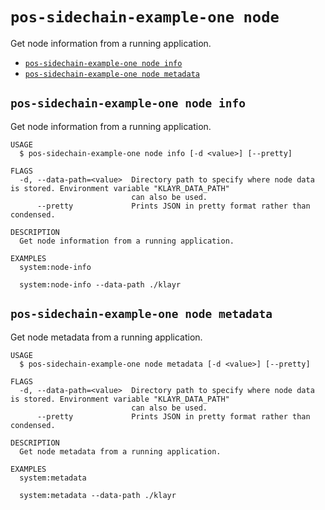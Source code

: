 # `pos-sidechain-example-one node`

Get node information from a running application.

- [`pos-sidechain-example-one node info`](#pos-sidechain-example-one-node-info)
- [`pos-sidechain-example-one node metadata`](#pos-sidechain-example-one-node-metadata)

## `pos-sidechain-example-one node info`

Get node information from a running application.

```
USAGE
  $ pos-sidechain-example-one node info [-d <value>] [--pretty]

FLAGS
  -d, --data-path=<value>  Directory path to specify where node data is stored. Environment variable "KLAYR_DATA_PATH"
                           can also be used.
      --pretty             Prints JSON in pretty format rather than condensed.

DESCRIPTION
  Get node information from a running application.

EXAMPLES
  system:node-info

  system:node-info --data-path ./klayr
```

## `pos-sidechain-example-one node metadata`

Get node metadata from a running application.

```
USAGE
  $ pos-sidechain-example-one node metadata [-d <value>] [--pretty]

FLAGS
  -d, --data-path=<value>  Directory path to specify where node data is stored. Environment variable "KLAYR_DATA_PATH"
                           can also be used.
      --pretty             Prints JSON in pretty format rather than condensed.

DESCRIPTION
  Get node metadata from a running application.

EXAMPLES
  system:metadata

  system:metadata --data-path ./klayr
```
